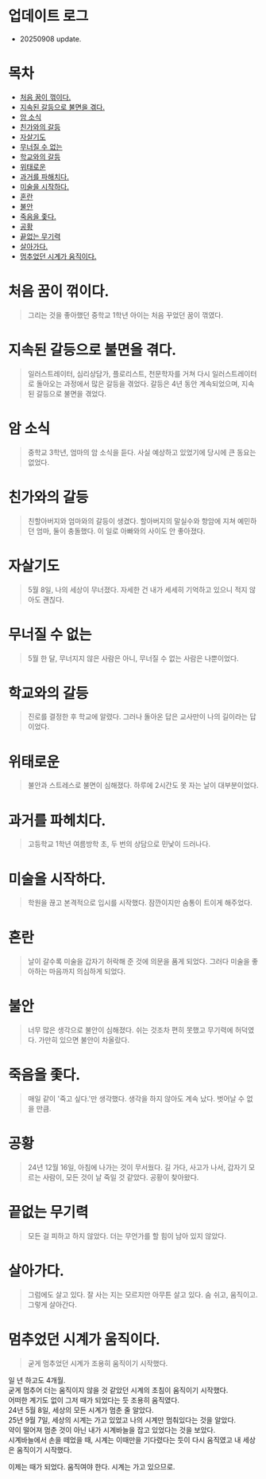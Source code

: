 # 업데이트 로그
- 20250908 update.


# 목차
- [처음 꿈이 꺾이다.](#처음-꿈이-꺾이다.)
- [지속된 갈등으로 불면을 겪다.](#지속된-갈등으로-불면을-겪다.)
- [암 소식](#암-소식)
- [친가와의 갈등](#친가와의-갈등)
- [자살기도](#자살기도)
- [무너질 수 없는](#무너질-수-없는)
- [학교와의 갈등](#학교와의-갈등)
- [위태로운](#위태로운)
- [과거를 파해치다.](#과거를-파헤치다.)
- [미술을 시작하다.](#미술을-시작하다.)
- [혼란](#혼란)
- [불안](#불안)
- [죽음을 좇다.](#죽음을-좇다.)
- [공황](#공황)
- [끝없는 무기력](#끝없는-무기력)
- [살아가다.](#살아가다.)
- [멈추었던 시계가 움직이다.](#멈추었던-시계가-움직이다.)


# 처음 꿈이 꺾이다.
> 그리는 것을 좋아했던 중학교 1학년 아이는 처음 꾸었던 꿈이 꺾였다.


# 지속된 갈등으로 불면을 겪다.
> 일러스트레이터, 심리상담가, 플로리스트, 천문학자를 거쳐 다시 일러스트레이터로 돌아오는 과정에서 많은 갈등을 겪었다. 갈등은 4년 동안 계속되었으며, 지속된 갈등으로 불면을 겪었다.


# 암 소식
> 중학교 3학년, 엄마의 암 소식을 듣다. 사실 예상하고 있었기에 당시에 큰 동요는 없었다.


# 친가와의 갈등
> 친할아버지와 엄마와의 갈등이 생겼다. 할아버지의 말실수와 항암에 지쳐 예민하던 엄마, 둘이 충돌했다. 이 일로 아빠와의 사이도 안 좋아졌다.


# 자살기도
> 5월 8일, 나의 세상이 무너졌다. 자세한 건 내가 세세히 기억하고 있으니 적지 않아도 괜칞다.


# 무너질 수 없는
> 5월 한 달, 무너지지 않은 사람은 아니, 무너질 수 없는 사람은 나뿐이었다.


# 학교와의 갈등
> 진로를 결정한 후 학교에 알렸다. 그러나 돌아온 답은 교사만이 나의 길이라는 답이었다.


# 위태로운
> 불안과 스트레스로 불면이 심해졌다. 하루에 2시간도 못 자는 날이 대부분이었다.


# 과거를 파헤치다.
> 고등학교 1학년 여름방학 초, 두 번의 상담으로 민낯이 드러나다.


# 미술을 시작하다.
> 학원을 끊고 본격적으로 입시를 시작했다. 잠깐이지만 숨통이 트이게 해주었다.


# 혼란
> 날이 갈수록 미술을 갑자기 허락해 준 것에 의문을 품게 되었다. 그러다 미술을 좋아하는 마음까지 의심하게 되었다.


# 불안
> 너무 많은 생각으로 불안이 심해졌다. 쉬는 것조차 편히 못했고 무기력에 허덕였다. 가만히 있으면 불안이 차올랐다.


# 죽음을 좇다.
> 매일 같이 '죽고 싶다.'만 생각했다. 생각을 하지 않아도 계속 났다. 벗어날 수 없을 만큼.


# 공황
> 24년 12월 16일, 아침에 나가는 것이 무서웠다. 길 가다, 사고가 나서, 갑자기 모르는 사람이, 모든 것이 날 죽일 것 같았다. 공황이 찾아왔다.


# 끝없는 무기력
> 모든 걸 피하고 하지 않았다. 더는 무언가를 할 힘이 남아 있지 않았다.


# 살아가다.
> 그럼에도 살고 있다. 잘 사는 지는 모르지만 아무튼 살고 있다. 숨 쉬고, 움직이고. 그렇게 살아간다.


# 멈추었던 시계가 움직이다.
> 굳게 멈추었던 시계가 조용히 움직이기 시작했다.

일 년 하고도 4개월.  
굳게 멈추어 더는 움직이지 않을 것 같았던 시계의 초침이 움직이기 시작했다.  
어떠한 계기도 없이 그저 때가 되었다는 듯 조용히 움직였다.  
24년 5월 8일, 세상의 모든 시계가 멈춘 줄 알았다.  
25년 9월 7일, 세상의 시계는 가고 있었고 나의 시계만 멈춰있다는 것을 알았다.  
약이 떨어져 멈춘 것이 아닌 내가 시계바늘을 잡고 있었다는 것을 보았다.  
시계바늘에서 손을 떼었을 때, 시계는 이때만을 기다렸다는 듯이 다시 움직였고 내 세상은 움직이기 시작했다.  

이제는 때가 되었다.
움직여야 한다.
시계는 가고 있으므로.